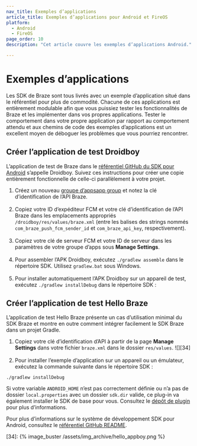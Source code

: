 ```yaml
---
nav_title: Exemples d’applications
article_title: Exemples d’applications pour Android et FireOS
platform: 
  - Android
  - FireOS
page_order: 10
description: "Cet article couvre les exemples d’applications Android."

---
```


# Exemples d’applications

Les SDK de Braze sont tous livrés avec un exemple d’application situé dans le référentiel pour plus de commodité. Chacune de ces applications est entièrement modulable afin que vous puissiez tester les fonctionnalités de Braze et les implémenter dans vos propres applications. Tester le comportement dans votre propre application par rapport au comportement attendu et aux chemins de code des exemples d’applications est un excellent moyen de déboguer les problèmes que vous pourriez rencontrer.

## Créer l’application de test Droidboy
L’application de test de Braze dans le [référentiel GitHub du SDK pour Android][3] s’appelle Droidboy. Suivez ces instructions pour créer une copie entièrement fonctionnelle de celle-ci parallèlement à votre projet.

1. Créez un nouveau [groupe d’appsapp group][25] et notez la clé d’identification de l’API Braze.<br><br>
2. Copiez votre ID d’expéditeur FCM et votre clé d’identification de l’API Braze dans les emplacements appropriés `/droidboy/res/values/braze.xml` (entre les balises des strings nommés `com_braze_push_fcm_sender_id` et `com_braze_api_key`, respectivement).<br><br>
3. Copiez votre clé de serveur FCM et votre ID de serveur dans les paramètres de votre groupe d’apps sous **Manage Settings**.<br><br>
4. Pour assembler l’APK Droidboy, exécutez `./gradlew assemble` dans le répertoire SDK. Utilisez `gradlew.bat` sous Windows.<br><br>
5. Pour installer automatiquement l’APK Droidboy sur un appareil de test, exécutez `./gradlew installDebug` dans le répertoire SDK :

## Créer l’application de test Hello Braze
L’application de test Hello Braze présente un cas d’utilisation minimal du SDK Braze et montre en outre comment intégrer facilement le SDK Braze dans un projet Gradle.

1. Copiez votre clé d’identification d’API à partir de la page **Manage Settings** dans votre fichier `braze.xml` dans le dossier `res/values`.
![][34]<br><br>
2. Pour installer l’exemple d’application sur un appareil ou un émulateur, exécutez la commande suivante dans le répertoire SDK :
```
./gradlew installDebug
```
Si votre variable `ANDROID_HOME` n’est pas correctement définie ou n’a pas de dossier `local.properties` avec un dossier `sdk.dir` valide, ce plug-in va également installer le SDK de base pour vous. Consultez le [dépôt de plugin][27] pour plus d’informations.

Pour plus d’informations sur le système de développement SDK pour Android, consultez le [référentiel GitHub README][26].

[25]: {{site.baseurl}}/developer_guide/platform_wide/app_group_configuration/#app-group-configuration
[26]: https://github.com/Appboy/appboy-android-sdk/blob/master/README.md
[27]: https://github.com/JakeWharton/sdk-manager-plugin
[3]: https://github.com/appboy/appboy-android-sdk "Appboy Android GitHub Repository"
[34]: {% image_buster /assets/img_archive/hello_appboy.png %}
